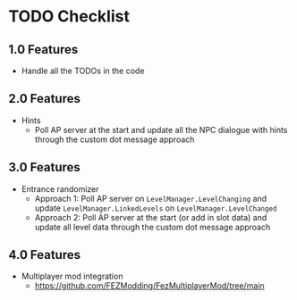 # TODO Checklist

## 1.0 Features

- Handle all the TODOs in the code

## 2.0 Features

- Hints
  - Poll AP server at the start and update all the NPC dialogue with hints through the custom dot message approach

## 3.0 Features

- Entrance randomizer
  - Approach 1: Poll AP server on `LevelManager.LevelChanging` and update `LevelManager.LinkedLevels` on `LevelManager.LevelChanged`
  - Approach 2: Poll AP server at the start (or add in slot data) and update all level data through the custom dot message approach

## 4.0 Features

- Multiplayer mod integration
  - <https://github.com/FEZModding/FezMultiplayerMod/tree/main>
